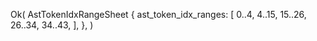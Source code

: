 Ok(
    AstTokenIdxRangeSheet {
        ast_token_idx_ranges: [
            0..4,
            4..15,
            15..26,
            26..34,
            34..43,
        ],
    },
)